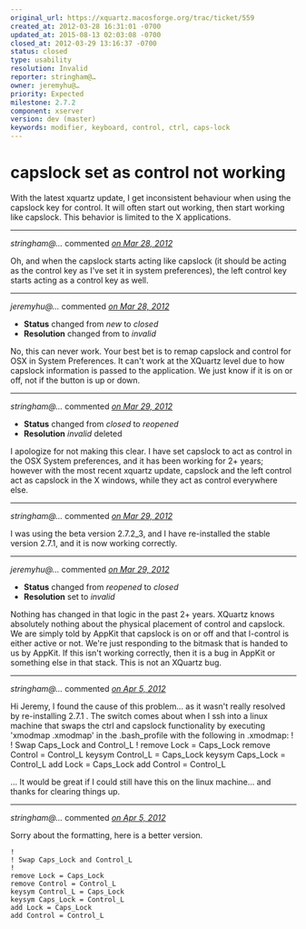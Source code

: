 ```yaml
---
original_url: https://xquartz.macosforge.org/trac/ticket/559
created_at: 2012-03-28 16:31:01 -0700
updated_at: 2015-08-13 02:03:08 -0700
closed_at: 2012-03-29 13:16:37 -0700
status: closed
type: usability
resolution: Invalid
reporter: stringham@…
owner: jeremyhu@…
priority: Expected
milestone: 2.7.2
component: xserver
version: dev (master)
keywords: modifier, keyboard, control, ctrl, caps-lock
---
```


capslock set as control not working
===================================


With the latest xquartz update, I get inconsistent behaviour when using the capslock key for control. It will often start out working, then start working like capslock. This behavior is limited to the X applications.



---

*stringham@…* commented *[on Mar 28, 2012](https://xquartz.macosforge.org/trac/ticket/559#comment:1 "March 28, 2012 at 4:33 PM PDT")*

Oh, and when the capslock starts acting like capslock (it should be acting as the control key as I've set it in system preferences), the left control key starts acting as a control key as well.



---

*jeremyhu@…* commented *[on Mar 28, 2012](https://xquartz.macosforge.org/trac/ticket/559#comment:2 "March 28, 2012 at 5:27 PM PDT")*

-   **Status** changed from *new* to *closed*
-   **Resolution** changed from to *invalid*

No, this can never work. Your best bet is to remap capslock and control for OSX in System Preferences. It can't work at the XQuartz level due to how capslock information is passed to the application. We just know if it is on or off, not if the button is up or down.



---

*stringham@…* commented *[on Mar 29, 2012](https://xquartz.macosforge.org/trac/ticket/559#comment:3 "March 29, 2012 at 12:38 PM PDT")*

-   **Status** changed from *closed* to *reopened*
-   **Resolution** *invalid* deleted

I apologize for not making this clear. I have set capslock to act as control in the OSX System preferences, and it has been working for 2+ years; however with the most recent xquartz update, capslock and the left control act as capslock in the X windows, while they act as control everywhere else.



---

*stringham@…* commented *[on Mar 29, 2012](https://xquartz.macosforge.org/trac/ticket/559#comment:4 "March 29, 2012 at 1:05 PM PDT")*

I was using the beta version 2.7.2\_3, and I have re-installed the stable version 2.7.1, and it is now working correctly.



---

*jeremyhu@…* commented *[on Mar 29, 2012](https://xquartz.macosforge.org/trac/ticket/559#comment:5 "March 29, 2012 at 1:16 PM PDT")*

-   **Status** changed from *reopened* to *closed*
-   **Resolution** set to *invalid*

Nothing has changed in that logic in the past 2+ years. XQuartz knows absolutely nothing about the physical placement of control and capslock. We are simply told by AppKit that capslock is on or off and that l-control is either active or not. We're just responding to the bitmask that is handed to us by AppKit. If this isn't working correctly, then it is a bug in AppKit or something else in that stack. This is not an XQuartz bug.



---

*stringham@…* commented *[on Apr 5, 2012](https://xquartz.macosforge.org/trac/ticket/559#comment:6 "April 5, 2012 at 1:12 PM PDT")*

Hi Jeremy,
I found the cause of this problem... as it wasn't really resolved by re-installing 2.7.1 . The switch comes about when I ssh into a linux machine that swaps the ctrl and capslock functionality by executing 'xmodmap .xmodmap' in the .bash\_profile with the following in .xmodmap:
!
! Swap Caps\_Lock and Control\_L
!
remove Lock = Caps\_Lock
remove Control = Control\_L
keysym Control\_L = Caps\_Lock
keysym Caps\_Lock = Control\_L
add Lock = Caps\_Lock
add Control = Control\_L

... It would be great if I could still have this on the linux machine... and thanks for clearing things up.



---

*stringham@…* commented *[on Apr 5, 2012](https://xquartz.macosforge.org/trac/ticket/559#comment:7 "April 5, 2012 at 1:13 PM PDT")*

Sorry about the formatting, here is a better version.

    !
    ! Swap Caps_Lock and Control_L
    !
    remove Lock = Caps_Lock
    remove Control = Control_L
    keysym Control_L = Caps_Lock
    keysym Caps_Lock = Control_L
    add Lock = Caps_Lock
    add Control = Control_L




